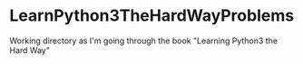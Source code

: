 # LearnPython3TheHardWayProblems
 Working directory as I'm going through the book "Learning Python3 the Hard Way"
